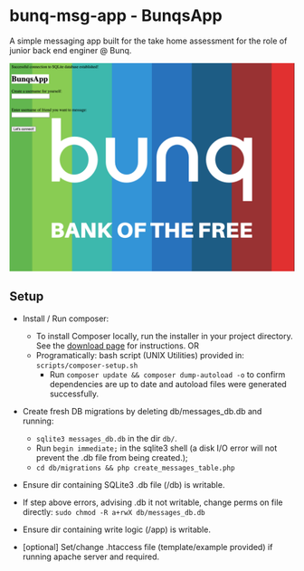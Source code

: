 # bunq-msg-app - BunqsApp

A simple messaging app built for the take home assessment for the role of junior back end enginer @ Bunq.

![BunqsApp Screenshot](public_html/assets/bunqsApp-img.png "BunqsApp in action!")

## Setup

- Install / Run composer:
    - To install Composer locally, run the installer in your project directory. See the [download page](https://getcomposer.org/download/) for instructions.
    OR
    - Programatically: bash script (UNIX Utilities) provided in: `scripts/composer-setup.sh`
        - Run `composer update && composer dump-autoload -o` to confirm dependencies are up to date and autoload files were generated successfully.


- Create fresh DB  migrations by deleting db/messages_db.db and running:
    - `sqlite3 messages_db.db` in the dir `db/`.
    - Run `begin immediate;` in the sqlite3 shell (a disk I/O error will not prevent the .db file from being created.);
    - `cd db/migrations && php create_messages_table.php` 

- Ensure dir containing SQLite3 .db file (/db) is writable.
- If step above errors, advising .db it not writable, change perms on file directly:
`sudo chmod -R a+rwX db/messages_db.db`

- Ensure dir containing write logic (/app) is writable.


- [optional] Set/change .htaccess file (template/example provided) if running apache server and required.
